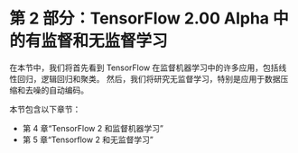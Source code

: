 # 第 2 部分：TensorFlow 2.00 Alpha 中的有监督和无监督学习

在本节中，我们将首先看到 TensorFlow 在监督机器学习中的许多应用，包括线性回归，逻辑回归和聚类。 然后，我们将研究无监督学习，特别是应用于数据压缩和去噪的自动编码。

本节包含以下章节：

*   第 4 章“TensorFlow 2 和监督机器学习”
*   第 5 章“Tensorflow 2 和无监督学习”